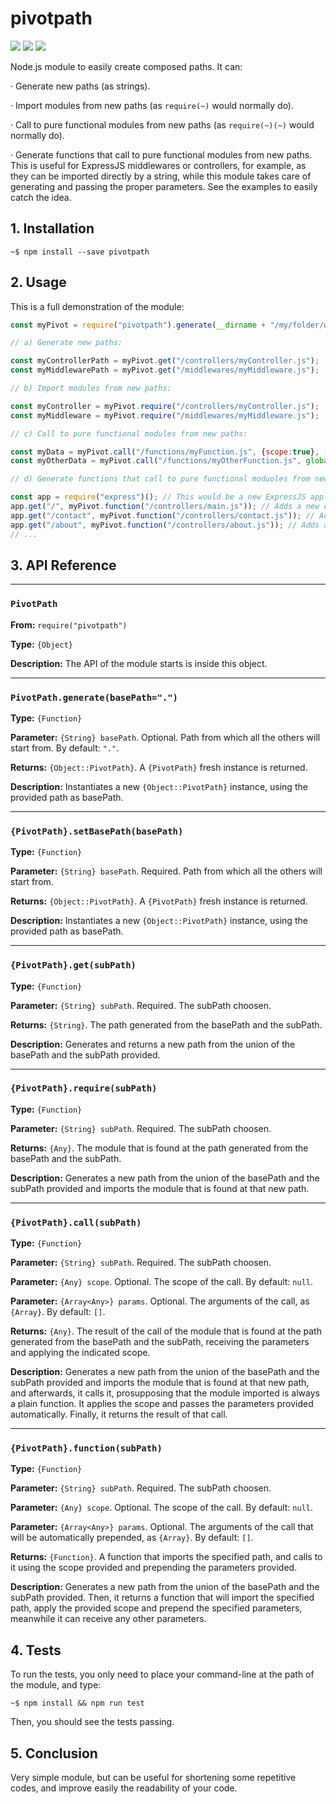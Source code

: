  


# pivotpath

![](https://img.shields.io/badge/pivotpath-v1.0.0-green.svg) ![](https://img.shields.io/badge/tests-passing-green.svg) ![](https://img.shields.io/badge/stable-95%25-green.svg)

Node.js module to easily create composed paths. It can:

 · Generate new paths (as strings).

 · Import modules from new paths (as `require(~)` would normally do).

 · Call to pure functional modules from new paths (as `require(~)(~)` would normally do).

 · Generate functions that call to pure functional modules from new paths. This is useful for 
ExpressJS middlewares or controllers, for example, as they can be imported directly by a string,
while this module takes care of generating and passing the proper parameters. See the examples to
easily catch the idea.

## 1. Installation

`~$ npm install --save pivotpath`




 


## 2. Usage

This is a full demonstration of the module:

```js
const myPivot = require("pivotpath").generate(__dirname + "/my/folder/with/subPaths");

// a) Generate new paths:

const myControllerPath = myPivot.get("/controllers/myController.js");
const myMiddlewarePath = myPivot.get("/middlewares/myMiddleware.js");

// b) Import modules from new paths:

const myController = myPivot.require("/controllers/myController.js");
const myMiddleware = myPivot.require("/middlewares/myMiddleware.js");

// c) Call to pure functional modules from new paths:

const myData = myPivot.call("/functions/myFunction.js", {scope:true}, ["Param-1", "Param-2", "Param-3"]);
const myOtherData = myPivot.call("/functions/myOtherFunction.js", global, [1,2,3]);

// d) Generate functions that call to pure functional moduoles from new paths:

const app = require("express")(); // This would be a new ExpressJS application.
app.get("/", myPivot.function("/controllers/main.js")); // Adds a new controller
app.get("/contact", myPivot.function("/controllers/contact.js")); // Adds a new controller
app.get("/about", myPivot.function("/controllers/about.js")); // Adds a new controller
// ...
```

## 3. API Reference






 


----

### `PivotPath`

**From:** `require("pivotpath")`

**Type:** `{Object}`

**Description:** The API of the module starts is inside this object.



 


----

### `PivotPath.generate(basePath=".")`

**Type:** `{Function}`

**Parameter:** `{String} basePath`. Optional. Path from which all the others will start from. By default: `"."`.

**Returns:** `{Object::PivotPath}`. A `{PivotPath}` fresh instance is returned.

**Description:** Instantiates a new `{Object::PivotPath}` instance, using the provided path as basePath.



 


----

### `{PivotPath}.setBasePath(basePath)`

**Type:** `{Function}`

**Parameter:** `{String} basePath`. Required. Path from which all the others will start from.

**Returns:** `{Object::PivotPath}`. A `{PivotPath}` fresh instance is returned.

**Description:** Instantiates a new `{Object::PivotPath}` instance, using the provided path as basePath.




 


----

### `{PivotPath}.get(subPath)`

**Type:** `{Function}`

**Parameter:** `{String} subPath`. Required. The subPath choosen.

**Returns:** `{String}`. The path generated from the basePath and the subPath.

**Description:** Generates and returns a new path from the union of the basePath and the subPath provided.



 


----

### `{PivotPath}.require(subPath)`

**Type:** `{Function}`

**Parameter:** `{String} subPath`. Required. The subPath choosen.

**Returns:** `{Any}`. The module that is found at the path generated from the basePath and the subPath.

**Description:** Generates a new path from the union of the basePath and the subPath provided and imports the module that is found at that new path.



 


----

### `{PivotPath}.call(subPath)`

**Type:** `{Function}`

**Parameter:** `{String} subPath`. Required. The subPath choosen.

**Parameter:** `{Any} scope`. Optional. The scope of the call. By default: `null`.

**Parameter:** `{Array<Any>} params`. Optional. The arguments of the call, as `{Array}`. By default: `[]`.

**Returns:** `{Any}`. The result of the call of the module that is found at the path generated from the basePath and the subPath, 
receiving the parameters and applying the indicated scope.

**Description:** Generates a new path from the union of the basePath and the subPath provided and imports the module that is found at that new path,
and afterwards, it calls it, prosupposing that the module imported is always a plain function. It applies the scope and passes the parameters 
provided automatically. Finally, it returns the result of that call.



 


----

### `{PivotPath}.function(subPath)`

**Type:** `{Function}`

**Parameter:** `{String} subPath`. Required. The subPath choosen.

**Parameter:** `{Any} scope`. Optional. The scope of the call. By default: `null`.

**Parameter:** `{Array<Any>} params`. Optional. The arguments of the call that will be automatically prepended, as `{Array}`. By default: `[]`.

**Returns:** `{Function}`. A function that imports the specified path, and calls to it using the scope provided and prepending the parameters provided.

**Description:** Generates a new path from the union of the basePath and the subPath provided. Then, it returns a function that will import the specified path,
apply the provided scope and prepend the specified parameters, meanwhile it can receive any other parameters.



 


## 4. Tests

To run the tests, you only need to place your command-line at the path of the module, and type:

`~$ npm install && npm run test`

Then, you should see the tests passing.


## 5. Conclusion

Very simple module, but can be useful for shortening some repetitive codes, and improve easily
the readability of your code.





